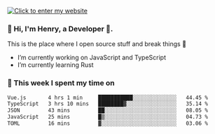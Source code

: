 [![Click to enter my website](https://github.com/zh30/zh30/assets/7930156/44b2b06d-750e-442d-a707-701903917b3b)](https://zhanghe.dev) 

### 👋 Hi, I'm Henry, a Developer 🚀.

This is the place where I open source stuff and break things :rofl:

- I’m currently working on JavaScript and TypeScript
- I’m currently learning Rust

### 💪 This week I spent my time on

<!--START_SECTION:waka-->

```txt
Vue.js       4 hrs 1 min     ███████████░░░░░░░░░░░░░░   44.45 %
TypeScript   3 hrs 10 mins   ████████▓░░░░░░░░░░░░░░░░   35.14 %
JSON         43 mins         ██░░░░░░░░░░░░░░░░░░░░░░░   08.05 %
JavaScript   25 mins         █▒░░░░░░░░░░░░░░░░░░░░░░░   04.73 %
TOML         16 mins         ▓░░░░░░░░░░░░░░░░░░░░░░░░   03.06 %
```

<!--END_SECTION:waka-->
